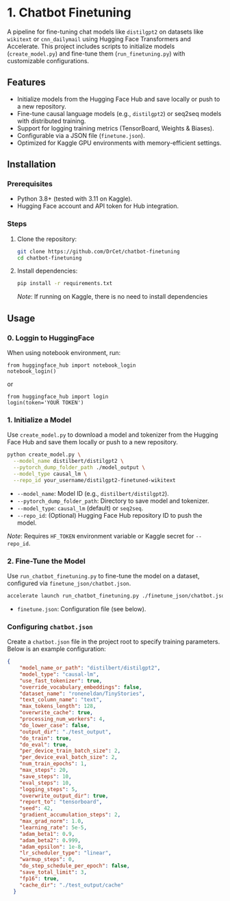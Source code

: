 # 1. Chatbot Finetuning

A pipeline for fine-tuning chat models like `distilgpt2` on datasets like `wikitext` or `cnn_dailymail` using Hugging Face Transformers and Accelerate. This project includes scripts to initialize models (`create_model.py`) and fine-tune them (`run_finetuning.py`) with customizable configurations.

## Features
- Initialize models from the Hugging Face Hub and save locally or push to a new repository.
- Fine-tune causal language models (e.g., `distilgpt2`) or seq2seq models with distributed training.
- Support for logging training metrics (TensorBoard, Weights & Biases).
- Configurable via a JSON file (`finetune.json`).
- Optimized for Kaggle GPU environments with memory-efficient settings.

## Installation

### Prerequisites
- Python 3.8+ (tested with 3.11 on Kaggle).
- Hugging Face account and API token for Hub integration.

### Steps
1. Clone the repository:
   ```bash
   git clone https://github.com/DrCet/chatbot-finetuning
   cd chatbot-finetuning
   ```

2. Install dependencies:
   ```bash
   pip install -r requirements.txt
   ```

   *Note*: If running on Kaggle, there is no need to install dependencies

## Usage


### 0. Loggin to HuggingFace
When using notebook environment, run:
```
from huggingface_hub import notebook_login
notebook_login()
```

or
```
from huggingface_hub import login
login(token='YOUR TOKEN')
```

### 1. Initialize a Model
Use `create_model.py` to download a model and tokenizer from the Hugging Face Hub and save them locally or push to a new repository.

```bash
python create_model.py \
  --model_name distilbert/distilgpt2 \
  --pytorch_dump_folder_path ./model_output \
  --model_type causal_lm \
  --repo_id your_username/distilgpt2-finetuned-wikitext
```

- `--model_name`: Model ID (e.g., `distilbert/distilgpt2`).
- `--pytorch_dump_folder_path`: Directory to save model and tokenizer.
- `--model_type`: `causal_lm` (default) or `seq2seq`.
- `--repo_id`: (Optional) Hugging Face Hub repository ID to push the model.

*Note*: Requires `HF_TOKEN` environment variable or Kaggle secret for `--repo_id`.

### 2. Fine-Tune the Model
Use `run_chatbot_finetuning.py` to fine-tune the model on a dataset, configured via `finetune_json/chatbot.json`.

```bash
accelerate launch run_chatbot_finetuning.py ./finetune_json/chatbot.json
```

- `finetune.json`: Configuration file (see below).

### Configuring `chatbot.json`
Create a `chatbot.json` file in the project root to specify training parameters. Below is an example configuration:

```json
{
    "model_name_or_path": "distilbert/distilgpt2",
    "model_type": "causal-lm",
    "use_fast_tokenizer": true,
    "override_vocabulary_embeddings": false,
    "dataset_name": "roneneldan/TinyStories",
    "text_column_name": "text",
    "max_tokens_length": 128,
    "overwrite_cache": true,
    "processing_num_workers": 4,
    "do_lower_case": false,
    "output_dir": "./test_output",
    "do_train": true,
    "do_eval": true,
    "per_device_train_batch_size": 2,
    "per_device_eval_batch_size": 2,
    "num_train_epochs": 1,
    "max_steps": 20,
    "save_steps": 10,
    "eval_steps": 10,
    "logging_steps": 5,
    "overwrite_output_dir": true,
    "report_to": "tensorboard",
    "seed": 42,
    "gradient_accumulation_steps": 2,
    "max_grad_norm": 1.0,
    "learning_rate": 5e-5,
    "adam_beta1": 0.9,
    "adam_beta2": 0.999,
    "adam_epsilon": 1e-8,
    "lr_scheduler_type": "linear",
    "warmup_steps": 0,
    "do_step_schedule_per_epoch": false,
    "save_total_limit": 3,
    "fp16": true,
    "cache_dir": "./test_output/cache"
  }
```

